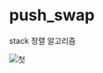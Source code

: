 # push_swap
stack 정렬 알고리즘

![첫](https://user-images.githubusercontent.com/28697165/110968523-fbf0da00-839a-11eb-8792-ff2b6cd01fbf.jpg)
